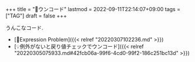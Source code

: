 +++
title = "🔖ウンコード"
lastmod = 2022-09-11T22:14:07+09:00
tags = ["TAG"]
draft = false
+++

うんこなコード.

-   [📝Expression Problem]({{< relref "20220307102236.md" >}})
-   [💡例外がないと戻り値チェックでウンコード]({{< relref "20220305075933.md#42fcb06a-99f6-4cd0-99f2-186c251bc13d" >}})
